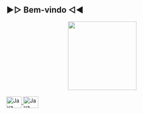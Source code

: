## ►▻ Bem-vindo ◅◄

<div align="center">
  <a href="https://github.com/kaiqueito">
  <img height="180em" src="https://github-readme-stats.vercel.app/api/top-langs/?username=kaiqueito&layout=compact">
</div>

<div style="display: inline_block"><br>
  <img align="center" alt="Java Icon" height="30" width="40" src="https://cdn.jsdelivr.net/gh/devicons/devicon/icons/java/java-original.svg">
  <img align="center" alt="Java Icon" height="30" width="40" src="https://cdn.jsdelivr.net/gh/devicons/devicon/icons/c/c-original.svg">
</div>

##
